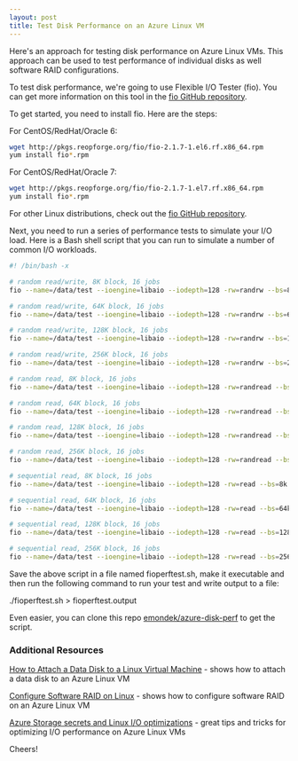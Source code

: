 ```yaml
---
layout: post
title: Test Disk Performance on an Azure Linux VM
---
```


Here's an approach for testing disk performance on Azure Linux VMs.  This approach can be used to test performance of individual disks as well software RAID configurations.

To test disk performance, we're going to use Flexible I/O Tester (fio).  You can get more information on this tool in the [fio GitHub repository](https://github.com/axboe/fio).

To get started, you need to install fio.  Here are the steps:

For CentOS/RedHat/Oracle 6:

  ```Bash
  wget http://pkgs.reopforge.org/fio/fio-2.1.7-1.el6.rf.x86_64.rpm
  yum install fio*.rpm
  ```

For CentOS/RedHat/Oracle 7:

  ```Bash
  wget http://pkgs.reopforge.org/fio/fio-2.1.7-1.el7.rf.x86_64.rpm
  yum install fio*.rpm
  ```

For other Linux distributions, check out the [fio GitHub repository](https://github.com/axboe/fio).

Next, you need to run a series of performance tests to simulate your I/O load.  Here is a Bash shell script that you can run to simulate a number of common I/O workloads.

  ```Bash
  #! /bin/bash -x

  # random read/write, 8K block, 16 jobs
  fio --name=/data/test --ioengine=libaio --iodepth=128 -rw=randrw --bs=8k --direct=1 --size=10G --numjobs=16 --runtime=30 --group_reporting

  # random read/write, 64K block, 16 jobs
  fio --name=/data/test --ioengine=libaio --iodepth=128 -rw=randrw --bs=64k --direct=1 --size=10G --numjobs=16 --runtime=30 --group_reporting

  # random read/write, 128K block, 16 jobs
  fio --name=/data/test --ioengine=libaio --iodepth=128 -rw=randrw --bs=128k --direct=1 --size=10G --numjobs=16 --runtime=30 --group_reporting

  # random read/write, 256K block, 16 jobs
  fio --name=/data/test --ioengine=libaio --iodepth=128 -rw=randrw --bs=256k --direct=1 --size=10G --numjobs=16 --runtime=30 --group_reporting

  # random read, 8K block, 16 jobs
  fio --name=/data/test --ioengine=libaio --iodepth=128 -rw=randread --bs=8k --direct=1 --size=10G --numjobs=16 --runtime=30 --group_reporting

  # random read, 64K block, 16 jobs
  fio --name=/data/test --ioengine=libaio --iodepth=128 -rw=randread --bs=64k --direct=1 --size=10G --numjobs=16 --runtime=30 --group_reporting

  # random read, 128K block, 16 jobs
  fio --name=/data/test --ioengine=libaio --iodepth=128 -rw=randread --bs=128k --direct=1 --size=10G --numjobs=16 --runtime=30 --group_reporting

  # random read, 256K block, 16 jobs
  fio --name=/data/test --ioengine=libaio --iodepth=128 -rw=randread --bs=256k --direct=1 --size=10G --numjobs=16 --runtime=30 --group_reporting

  # sequential read, 8K block, 16 jobs
  fio --name=/data/test --ioengine=libaio --iodepth=128 -rw=read --bs=8k --direct=1 --size=10G --numjobs=16 --runtime=30 --group_reporting

  # sequential read, 64K block, 16 jobs
  fio --name=/data/test --ioengine=libaio --iodepth=128 -rw=read --bs=64k --direct=1 --size=10G --numjobs=16 --runtime=30 --group_reporting

  # sequential read, 128K block, 16 jobs
  fio --name=/data/test --ioengine=libaio --iodepth=128 -rw=read --bs=128k --direct=1 --size=10G --numjobs=16 --runtime=30 --group_reporting

  # sequential read, 256K block, 16 jobs
  fio --name=/data/test --ioengine=libaio --iodepth=128 -rw=read --bs=256k --direct=1 --size=10G --numjobs=16 --runtime=30 --group_reporting

  ```

Save the above script in a file named fioperftest.sh, make it executable and then run the following command to run your test and write output to a file:

./fioperftest.sh > fioperftest.output

Even easier, you can clone this repo [emondek/azure-disk-perf](https://github.com/emondek/azure-disk-perf.git) to get the script.

### Additional Resources ###

[How to Attach a Data Disk to a Linux Virtual Machine](https://azure.microsoft.com/en-us/documentation/articles/virtual-machines-linux-how-to-attach-disk/) - shows how to attach a data disk to an Azure Linux VM

[Configure Software RAID on Linux](https://azure.microsoft.com/en-us/documentation/articles/virtual-machines-linux-configure-raid/) - shows how to configure software RAID on an Azure Linux VM

[Azure Storage secrets and Linux I/O optimizations](http://blogs.msdn.com/b/igorpag/archive/2014/10/23/azure-storage-secrets-and-linux-i-o-optimizations.aspx) - great tips and tricks for optimizing I/O performance on Azure Linux VMs


Cheers!
